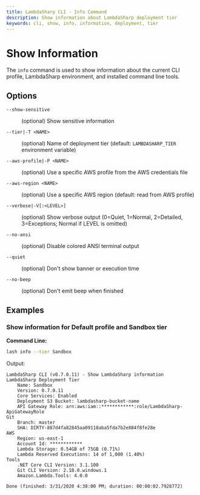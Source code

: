 ```yaml
---
title: LambdaSharp CLI - Info Command
description: Show information about LambdaSharp deployment tier
keywords: cli, show, info, information, deployment, tier
---
```

# Show Information

The `info` command is used to show information about the current CLI profile, LambdaSharp environment, and installed command line tools.

## Options

<dl>

<dt><code>--show-sensitive</code></dt>
<dd>

(optional) Show sensitive information
</dd>

<dt><code>--tier|-T &lt;NAME&gt;</code></dt>
<dd>

(optional) Name of deployment tier (default: <code>LAMBDASHARP_TIER</code> environment variable)
</dd>

<dt><code>--aws-profile|-P &lt;NAME&gt;</code></dt>
<dd>

(optional) Use a specific AWS profile from the AWS credentials file
</dd>

<dt><code>--aws-region &lt;NAME&gt;</code></dt>
<dd>

(optional) Use a specific AWS region (default: read from AWS profile)
</dd>

<dt><code>--verbose|-V[:&lt;LEVEL&gt;]</code></dt>
<dd>

(optional) Show verbose output (0=Quiet, 1=Normal, 2=Detailed, 3=Exceptions; Normal if LEVEL is omitted)
</dd>

<dt><code>--no-ansi</code></dt>
<dd>

(optional) Disable colored ANSI terminal output
</dd>

<dt><code>--quiet</code></dt>
<dd>

(optional) Don't show banner or execution time
</dd>

<dt><code>--no-beep</code></dt>
<dd>

(optional) Don't emit beep when finished
</dd>

</dl>

## Examples

### Show information for Default profile and Sandbox tier

__Command Line:__
```bash
lash info --tier Sandbox
```

Output:
```
LambdaSharp CLI (v0.7.0.11) - Show LambdaSharp information
LambdaSharp Deployment Tier
    Name: Sandbox
    Version: 0.7.0.11
    Core Services: Enabled
    Deployment S3 Bucket: lambdasharp-bucket-name
    API Gateway Role: arn:aws:iam::************:role/LambdaSharp-ApiGatewayRole
Git
    Branch: master
    SHA: DIRTY-887d4fa82845aa09118aba5fda7b2e884f8fe28e
AWS
    Region: us-east-1
    Account Id: ************
    Lambda Storage: 0.54GB of 75GB (0.71%)
    Lambda Reserved Executions: 14 of 1,000 (1.40%)
Tools
    .NET Core CLI Version: 3.1.100
    Git CLI Version: 2.18.0.windows.1
    Amazon.Lambda.Tools: 4.0.0

Done (finished: 3/31/2020 4:38:00 PM; duration: 00:00:02.7928772)
```
